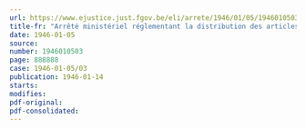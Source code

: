 ```yaml
---
url: https://www.ejustice.just.fgov.be/eli/arrete/1946/01/05/1946010503/justel
title-fr: "Arrêté ministériel réglementant la distribution des articles de la chaussure et du cuir pour ressemelage (abrogé par AM 21-12-1946)"
date: 1946-01-05
source:
number: 1946010503
page: 888888
case: 1946-01-05/03
publication: 1946-01-14
starts:
modifies:
pdf-original:
pdf-consolidated:
---
```


